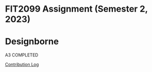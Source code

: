 # FIT2099 Assignment (Semester 2, 2023)

# Designborne 

A3 COMPLETED

<a href = "https://docs.google.com/spreadsheets/d/1zjXU3azMD6O6OAXELd0CsCh4tRDg_cME6b0z_gg6msk/edit#gid=846598609"> Contribution Log</a>